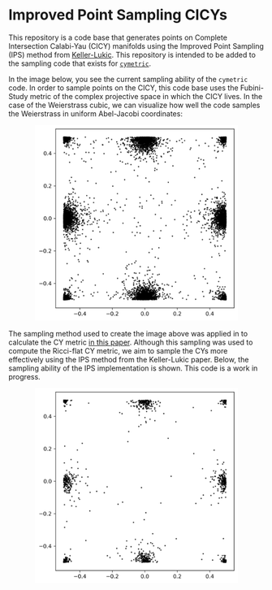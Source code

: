 # Improved Point Sampling CICYs

This repository is a code base that generates points on Complete Intersection Calabi-Yau (CICY) manifolds using the Improved Point Sampling (IPS) method from [Keller-Lukic](https://arxiv.org/abs/0907.1387). This repository is intended to be added to the sampling code that exists for [`cymetric`](https://github.com/ruehlef/cymetric). 

In the image below, you see the current sampling ability of the `cymetric` code. In order to sample points on the CICY, this code base uses the Fubini-Study metric of the complex projective space in which the CICY lives. In the case of the Weierstrass cubic, we can visualize how well the code samples the Weierstrass in uniform Abel-Jacobi coordinates:

<p align="center">
  <img src="cymetric/weierstrass_cubic/uniform_weierstrass_cubic.png" alt="cymetric" width="400" />
</p>

The sampling method used to create the image above was applied in to calculate the CY metric [in this paper](https://arxiv.org/abs/2205.13408). Although this sampling was used to compute the Ricci-flat CY metric, we aim to sample the CYs more effectively using the IPS method from the Keller-Lukic paper. Below, the sampling ability of the IPS implementation is shown. This code is a work in progress.

<p align="center">
  <img src="IPS/uniform_weierstrass_cubic_ips.png" alt="ips" width="400" />
</p>